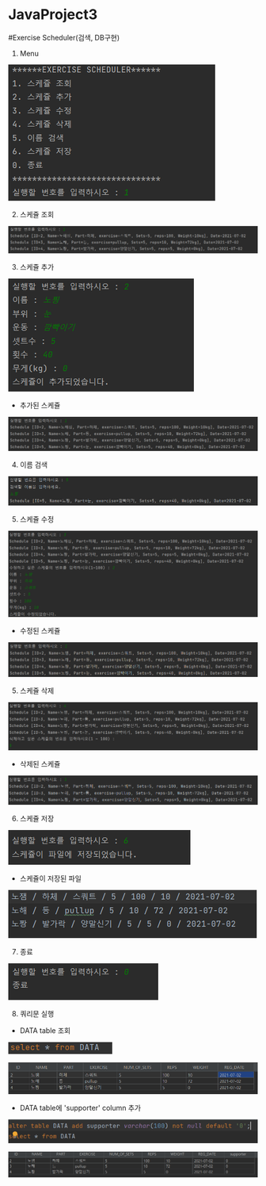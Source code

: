 # JavaProject3
#Exercise Scheduler(검색, DB구현)
1. Menu

![img_1.png](ScreenShot/img_1.png)

2. 스케쥴 조회

![img_2.png](ScreenShot/img_2.png)

3. 스케쥴 추가

![img_3.png](ScreenShot/img_3.png)

- 추가된 스케쥴

![img_4.png](ScreenShot/img_4.png)

4. 이름 검색

![img_5.png](ScreenShot/img_5.png)

5.  스케쥴 수정

![img_6.png](ScreenShot/img_6.png)

- 수정된 스케쥴

![img_7.png](ScreenShot/img_7.png)

5. 스케쥴 삭제

![img_8.png](ScreenShot/img_8.png)

- 삭제된 스케쥴

![img_9.png](ScreenShot/img_9.png)

6. 스케쥴 저장

![img_10.png](ScreenShot/img_10.png)

- 스케쥴이 저장된 파일

![img_11.png](ScreenShot/img_11.png)

7. 종료

![img_12.png](ScreenShot/img_12.png)

8. 쿼리문 실행
- DATA table 조회

![img_13.png](ScreenShot/img_13.png)

![img_14.png](ScreenShot/img_14.png)

- DATA table에 'supporter' column 추가

![img_15.png](ScreenShot/img_15.png)

![img_16.png](ScreenShot/img_16.png)
